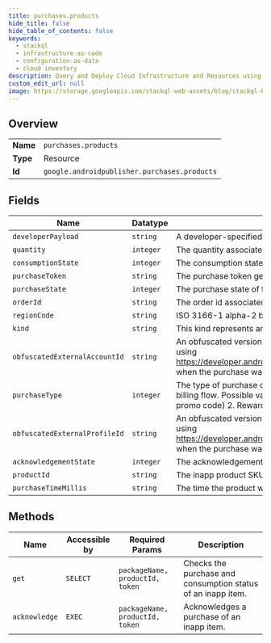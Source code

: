 ```yaml
---
title: purchases.products
hide_title: false
hide_table_of_contents: false
keywords:
  - stackql
  - infrastructure-as-code
  - configuration-as-data
  - cloud inventory
description: Query and Deploy Cloud Infrastructure and Resources using SQL
custom_edit_url: null
image: https://storage.googleapis.com/stackql-web-assets/blog/stackql-blog-post-featured-image.png
---
```

  
    

## Overview
<table><tbody>
<tr><td><b>Name</b></td><td><code>purchases.products</code></td></tr>
<tr><td><b>Type</b></td><td>Resource</td></tr>
<tr><td><b>Id</b></td><td><code>google.androidpublisher.purchases.products</code></td></tr>
</tbody></table>

## Fields
| Name | Datatype | Description |
| ---- | -------- | ----------- |
| `developerPayload` | `string` | A developer-specified string that contains supplemental information about an order. |
| `quantity` | `integer` | The quantity associated with the purchase of the inapp product. |
| `consumptionState` | `integer` | The consumption state of the inapp product. Possible values are: 0. Yet to be consumed 1. Consumed |
| `purchaseToken` | `string` | The purchase token generated to identify this purchase. |
| `purchaseState` | `integer` | The purchase state of the order. Possible values are: 0. Purchased 1. Canceled 2. Pending |
| `orderId` | `string` | The order id associated with the purchase of the inapp product. |
| `regionCode` | `string` | ISO 3166-1 alpha-2 billing region code of the user at the time the product was granted. |
| `kind` | `string` | This kind represents an inappPurchase object in the androidpublisher service. |
| `obfuscatedExternalAccountId` | `string` | An obfuscated version of the id that is uniquely associated with the user's account in your app. Only present if specified using https://developer.android.com/reference/com/android/billingclient/api/BillingFlowParams.Builder#setobfuscatedaccountid when the purchase was made. |
| `purchaseType` | `integer` | The type of purchase of the inapp product. This field is only set if this purchase was not made using the standard in-app billing flow. Possible values are: 0. Test (i.e. purchased from a license testing account) 1. Promo (i.e. purchased using a promo code) 2. Rewarded (i.e. from watching a video ad instead of paying) |
| `obfuscatedExternalProfileId` | `string` | An obfuscated version of the id that is uniquely associated with the user's profile in your app. Only present if specified using https://developer.android.com/reference/com/android/billingclient/api/BillingFlowParams.Builder#setobfuscatedprofileid when the purchase was made. |
| `acknowledgementState` | `integer` | The acknowledgement state of the inapp product. Possible values are: 0. Yet to be acknowledged 1. Acknowledged |
| `productId` | `string` | The inapp product SKU. |
| `purchaseTimeMillis` | `string` | The time the product was purchased, in milliseconds since the epoch (Jan 1, 1970). |
## Methods
| Name | Accessible by | Required Params | Description |
| ---- | ------------- | --------------- | ----------- |
| `get` | `SELECT` | `packageName, productId, token` | Checks the purchase and consumption status of an inapp item. |
| `acknowledge` | `EXEC` | `packageName, productId, token` | Acknowledges a purchase of an inapp item. |
